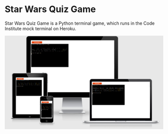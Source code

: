 # Star Wars Quiz Game

Star Wars Quiz Game is a Python terminal game, which runs in the Code Institute mock terminal on Heroku.

![Responsive Mockup](/assets/images/mock-up.png)